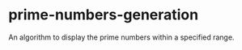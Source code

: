 # prime-numbers-generation

<html>
An algorithm to display the prime numbers within a specified range.
</html>
